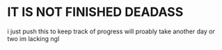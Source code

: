 
# IT IS NOT FINISHED DEADASS
i just push this to keep track of progress will proably take another day or two im lacking ngl
